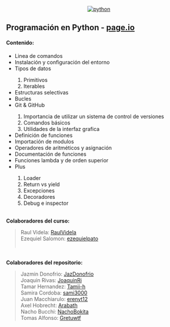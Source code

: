 
<p align="center"><a href="https://pmniko.github.io/programacion-en-python/"
          >
          <img
            src="https://www.python.org/static/img/python-logo.png"
            alt="python"
        /></a></p>

## Programación en Python - <a href="https://pmniko.github.io/programacion-en-python/"> page.io</a>

#### Contenido: 
<ul>
    <li>Linea de comandos</li> 
    <li>Instalación y configuración del entorno</li> 
    <li>Tipos de datos</li> 
        <ol>
            <li>Primitivos</li>
            <li>Iterables</li>
        </ol>
    <li>Estructuras selectivas</li>
    <li>Bucles</li>
    <li>Git & GitHub</li>
        <ol>
            <li>Importancia de utilizar un sistema de control de versiones</li>
            <li>Comandos básicos</li>
            <li>Utilidades de la interfaz grafica</li>
        </ol>
    <li>Definición de funciones</li>
    <li>Importación de modulos</li>
    <li>Operadores de aritméticos y asignación</li>
    <li>Documentación de funciones</li>
    <li>Funciones lambda y de orden superior</li>
    <li>Plus</li> 
        <ol>
            <li>Loader</li>
            <li>Return vs yield</li>
            <li>Excepciones</li>
            <li>Decoradores</li>
            <li>Debug e inspector</li>
        </ol>

</ul>


<br> <strong>Colaboradores del curso:</strong>
> Raul Videla:    [RaulVidela](https://github.com/RaulVidela)<br>
> Ezequiel Salomon:  [ezequielpato](https://github.com/ezequielpato) <br><br>

<br> <strong>Colaboradores del repositorio:</strong>
> Jazmin Donofrio: [JazDonofrio](https://github.com/JazDonofrio)<br>
> Joaquin Rivas: [JoaquinRi](https://github.com/JoaquinRi)<br>
> Tamar Hernandez: [Tamii-h](https://github.com/Tamii-h)<br>
> Samira Cordoba: [sami3000](https://github.com/sami3000)<br>
> Juan Macchiarulo: [erenyt12](https://github.com/erenyt12)<br>
> Axel Hobrecht:    [Arabath](https://github.com/Arabath)<br>
> Nacho Bucchi:    [NachoBokita](https://github.com/NachoBokita)<br>
> Tomas Alfonso:    [Gretuwtf](https://github.com/Gretuwtf)
